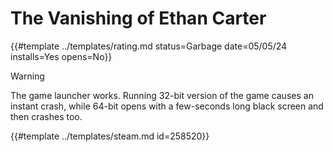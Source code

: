 # The Vanishing of Ethan Carter

{{#template ../templates/rating.md status=Garbage date=05/05/24 installs=Yes opens=No}}

> [!WARNING]
> The game launcher works. Running 32-bit version of the game causes an instant crash, while 64-bit opens with a few-seconds long black screen and then crashes too. 

{{#template ../templates/steam.md id=258520}}